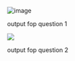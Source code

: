 ![image](https://github.com/dev-aashutosh/c-language/assets/149941495/b59e5d9e-45d3-49d7-94f8-818bd0f11e98)
<p>output fop question 1</p>
<img src= "https://github.com/dev-aashutosh/c-language/assets/149941495/c7000a84-c4ce-4b6a-b1e8-1a88098ba7f9"></img>
<p>output fop question 2</p>
